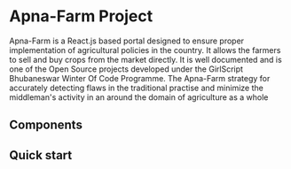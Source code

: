 # Apna-Farm Project
Apna-Farm is a React.js based portal designed to ensure proper implementation of agricultural policies in the country. It allows the farmers to sell and buy crops from the market directly. It is well documented and is one of the Open Source projects developed under the GirlScript Bhubaneswar Winter Of Code Programme.
The Apna-Farm strategy for accurately detecting flaws in the traditional practise and minimize the middleman's activity in an around the domain of agriculture as a whole



## Components
  
## Quick start


